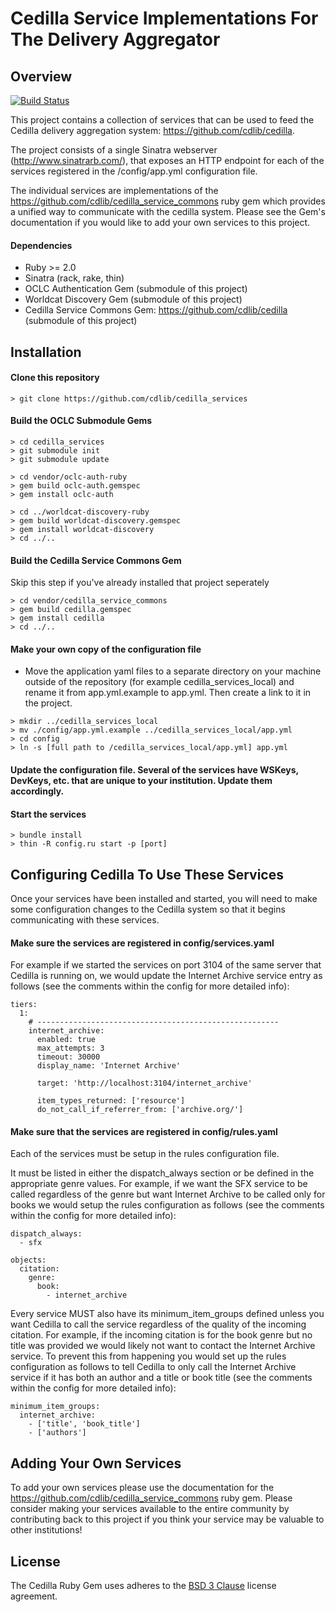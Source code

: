 # Cedilla Service Implementations For The Delivery Aggregator

## Overview

[![Build Status](https://secure.travis-ci.org/cdlib/cedilla_services.png?branch=master)](http://travis-ci.org/cdlib/cedilla_services)

This project contains a collection of services that can be used to feed the Cedilla delivery aggregation system: https://github.com/cdlib/cedilla.

The project consists of a single Sinatra webserver (http://www.sinatrarb.com/), that exposes an HTTP endpoint for each of the services registered in the /config/app.yml configuration file.

The individual services are implementations of the https://github.com/cdlib/cedilla_service_commons ruby gem which provides a unified way to communicate with the cedilla system. Please see the Gem's documentation if you would like to add your own services to this project.

#### Dependencies

- Ruby >= 2.0
- Sinatra (rack, rake, thin)
- OCLC Authentication Gem (submodule of this project)
- Worldcat Discovery Gem (submodule of this project)
- Cedilla Service Commons Gem: https://github.com/cdlib/cedilla (submodule of this project)

## Installation

#### Clone this repository
```
> git clone https://github.com/cdlib/cedilla_services
```

#### Build the OCLC Submodule Gems
```
> cd cedilla_services
> git submodule init
> git submodule update

> cd vendor/oclc-auth-ruby
> gem build oclc-auth.gemspec
> gem install oclc-auth

> cd ../worldcat-discovery-ruby
> gem build worldcat-discovery.gemspec
> gem install worldcat-discovery
> cd ../..
```

#### Build the Cedilla Service Commons Gem
Skip this step if you've already installed that project seperately
```
> cd vendor/cedilla_service_commons
> gem build cedilla.gemspec
> gem install cedilla
> cd ../..
```

#### Make your own copy of the configuration file
* Move the application yaml files to a separate directory on your machine outside of the repository (for example cedilla_services_local) and rename it from app.yml.example to app.yml. Then create a link to it in the project.
```
> mkdir ../cedilla_services_local
> mv ./config/app.yml.example ../cedilla_services_local/app.yml
> cd config
> ln -s [full path to /cedilla_services_local/app.yml] app.yml
```

#### Update the configuration file. Several of the services have WSKeys, DevKeys, etc. that are unique to your institution. Update them accordingly.

#### Start the services
```
> bundle install
> thin -R config.ru start -p [port]
```

## Configuring Cedilla To Use These Services

Once your services have been installed and started, you will need to make some configuration changes to the Cedilla system so that it begins communicating with these services.

#### Make sure the services are registered in config/services.yaml
For example if we started the services on port 3104 of the same server that Cedilla is running on, we would update the Internet Archive service entry as follows (see the comments within the config for more detailed info):
```
tiers:
  1:
    # ------------------------------------------------------
    internet_archive:
      enabled: true
      max_attempts: 3
      timeout: 30000
      display_name: 'Internet Archive'

      target: 'http://localhost:3104/internet_archive'

      item_types_returned: ['resource']
      do_not_call_if_referrer_from: ['archive.org/']
```

#### Make sure that the services are registered in config/rules.yaml
Each of the services must be setup in the rules configuration file. 

It must be listed in either the dispatch_always section or be defined in the appropriate genre values. For example, if we want the SFX service to be called regardless of the genre but want Internet Archive to be called only for books we would setup the rules configuration as follows (see the comments within the config for more detailed info):
```
dispatch_always:
  - sfx

objects:
  citation:
    genre:
      book:
        - internet_archive

```

Every service MUST also have its minimum_item_groups defined unless you want Cedilla to call the service regardless of the quality of the incoming citation. For example, if the incoming citation is for the book genre but no title was provided we would likely not want to contact the Internet Archive service. To prevent this from happening you would set up the rules configuration as follows to tell Cedilla to only call the Internet Archive service if it has both an author and a title or book title (see the comments within the config for more detailed info):
```
minimum_item_groups:
  internet_archive:
    - ['title', 'book_title']
    - ['authors']
```

## Adding Your Own Services

To add your own services please use the documentation for the https://github.com/cdlib/cedilla_service_commons ruby gem. Please consider making your services available to the entire community by contributing back to this project if you think your service may be valuable to other institutions!

## License

The Cedilla Ruby Gem uses adheres to the [BSD 3 Clause](./LICENSE.md) license agreement.
